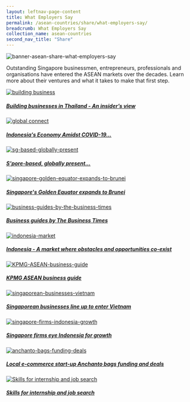 ```yaml
---
layout: leftnav-page-content
title: What Employers Say
permalink: /asean-countries/share/what-employers-say/
breadcrumb: What Employers Say
collection_name: asean-countries
second_nav_title: "Share"
---
```


![banner-asean-share-what-employers-say](\images\asean-employers\What-employers-say-new.jpg)

Outstanding Singapore businessmen, entrepreneurs, professionals and organisations have entered the ASEAN markets over the decades. Learn more about their ventures and what it takes to make that first step.

<div>
	<div class="row is-multiline">
		<div class="col is-half-tablet padding--bottom--lg">
			<a href="/asean-countries/share/what-employers-say/building-business-thailand/" class="project-link">
				<img src="\images\asean-employers\building-business.jpg" alt="building business" class="project-image">
			<div class="project-card">
				<div class="project-title margin--bottom--xs">
					<h5><b>Building businesses in Thailand - An insider’s view</b></h5>
				</div>
			</div>
			</a>
		</div>
		<div class="col is-half-tablet padding--bottom--lg">
			<a href="/asean-countries/share/what-employers-say/global-connect-sbf/" class="project-link">
				<img src="\images\asean-employers\sbf-indo.png" alt="global connect" class="project-image">
			<div class="project-card">
				<div class="project-title margin--bottom--xs">
					<h5><b>Indonesia's Economy Amidst COVID-19...</b></h5>
				</div>
			</div>
			</a>
		</div>
	</div>
</div>

<p><p>

<div>
	<div class="row is-multiline">
		<div class="col is-half-tablet padding--bottom--lg">
			<a href="/asean-countries/share/what-employers-say/sg-based-globally-present/" class="project-link">
				<img src="\images\asean-employers\sg-based-globally-present.jpg" alt="sg-based-globally-present" class="project-image">
			<div class="project-card">
				<div class="project-title margin--bottom--xs">
					<h5><b>S'pore-based, globally present...</b></h5>
				</div>
			</div>
			</a>
		</div>
		<div class="col is-half-tablet padding--bottom--lg">
			<a href="/asean-countries/share/what-employers-say/singapore-golden-equator-expands-to-brunei/" class="project-link">
				<img src="\images\asean-employers\singapore-golden-equator-expands-to-brunei.jpg" alt="singapore-golden-equator-expands-to-brunei" class="project-image">
			<div class="project-card">
				<div class="project-title margin--bottom--xs">
					<h5><b>Singapore's Golden Equator expands to Brunei</b></h5>
				</div>
			</div>
			</a>
		</div>
	</div>
</div>

<p><p>

<div>
	<div class="row is-multiline">
		<div class="col is-half-tablet padding--bottom--lg">
			<a href="/asean-countries/share/what-employers-say/business-guides-by-the-business-times/" class="project-link">
				<img src="\images\asean-employers\business-guides-by-the-business-times.jpg" alt="business-guides-by-the-business-times" class="project-image">
			<div class="project-card">
				<div class="project-title margin--bottom--xs">
					<h5><b>Business guides by The Business Times</b></h5>
				</div>
			</div>
			</a>
		</div>
		<div class="col is-half-tablet padding--bottom--lg">
			<a href="/asean-countries/share/what-employers-say/indonesia-market/" class="project-link">
				<img src="\images\asean-employers\indonesia-market.jpg" alt="indonesia-market" class="project-image">
			<div class="project-card">
				<div class="project-title margin--bottom--xs">
					<h5><b>Indonesia - A market where obstacles and opportunities co-exist</b></h5>
				</div>
			</div>
			</a>
		</div>
	</div>
</div>

<p><p>

<div>
	<div class="row is-multiline">
		<div class="col is-half-tablet padding--bottom--lg">
			<a href="/asean-countries/share/what-employers-say/kpmg-asean-business-guide/" class="project-link">
				<img src="\images\asean-employers\KPMG-ASEAN-business-guide.jpg" alt="KPMG-ASEAN-business-guide" class="project-image">
			<div class="project-card">
				<div class="project-title margin--bottom--xs">
					<h5><b>KPMG ASEAN business guide</b></h5>
				</div>
			</div>
			</a>
		</div>
		<div class="col is-half-tablet padding--bottom--lg">
			<a href="/asean-countries/share/what-employers-say/singaporean-businesses-vietnam/" class="project-link">
				<img src="\images\asean-employers\singaporean-businesses-vietnam.jpg" alt="singaporean-businesses-vietnam" class="project-image">
			<div class="project-card">
				<div class="project-title margin--bottom--xs">
					<h5><b>Singaporean businesses line up to enter Vietnam</b></h5>
				</div>
			</div>
			</a>
		</div>
	</div>
</div>

<p><p>

<div>
	<div class="row is-multiline">
		<div class="col is-half-tablet padding--bottom--lg">
			<a href="/asean-countries/share/what-employers-say/singapore-firms-indonesia-growth/" class="project-link">
				<img src="\images\asean-employers\singapore-firms-indonesia-growth.jpg" alt="singapore-firms-indonesia-growth" class="project-image">
			<div class="project-card">
				<div class="project-title margin--bottom--xs">
					<h5><b>Singapore firms eye Indonesia for growth</b></h5>
				</div>
			</div>
			</a>
		</div>
		<div class="col is-half-tablet padding--bottom--lg">
			<a href="/asean-countries/share/what-employers-say/anchanto-bags-funding-deals/" class="project-link">
				<img src="\images\asean-employers\anchanto-bags-funding-deals.jpg" alt="anchanto-bags-funding-deals" class="project-image">
			<div class="project-card">
				<div class="project-title margin--bottom--xs">
					<h5><b>Local e-commerce start-up Anchanto bags funding and deals</b></h5>
				</div>
			</div>
			</a>
		</div>
	</div>
</div>

<p><p>

<div>
	<div class="row is-multiline">
		<div class="col is-half-tablet padding--bottom--lg">
			<a href="/asean-countries/share/what-employers-say/skills-internship-job-search/" class="project-link">
				<img src="/images/asean-employers/Skills-for-internship-small.jpg" alt="Skills for internship and job search" class="project-image">
			<div class="project-card">
				<div class="project-title margin--bottom--xs">
					<h5><b>Skills for internship and job search</b></h5>
				</div>
			</div>
			</a>
		</div>
	</div>
</div>

<p><p>